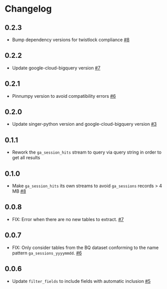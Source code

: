 # Changelog

## 0.2.3
  * Bump dependency versions for twistlock compliance [#8](https://github.com/singer-io/tap-ga360/pull/8)

## 0.2.2
  * Update google-cloud-bigquery version [#7](https://github.com/singer-io/tap-ga360/pull/7)

## 0.2.1
  * Pinnumpy version to avoid compatibility errors [#6](https://github.com/singer-io/tap-ga360/pull/6)

## 0.2.0
  * Update singer-python version and google-cloud-bigquery version [#3](https://github.com/singer-io/tap-ga360/pull/3)

## 0.1.1
  * Rework the `ga_session_hits` stream to query via query string in order to get all results

## 0.1.0
  * Make `ga_session_hits` its own streams to avoid `ga_sessions` records > 4 MB [#8](https://github.com/stitchdata/tap-ga360/pull/8)

## 0.0.8
  * FIX: Error when there are no new tables to extract. [#7](https://github.com/stitchdata/tap-ga360/pull/7)

## 0.0.7
  * FIX: Only consider tables from the BQ dataset conforming to the name pattern `ga_sessions_yyyymmdd`. [#6](https://github.com/stitchdata/tap-ga360/pull/6)

## 0.0.6
  * Update `filter_fields` to include fields with automatic inclusion [#5](https://github.com/stitchdata/tap-ga360/pull/5)
